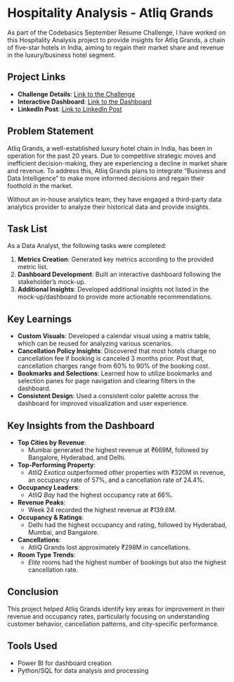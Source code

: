 # Hospitality Analysis - Atliq Grands

As part of the Codebasics September Resume Challenge, I have worked on this Hospitality Analysis project to provide insights for Atliq Grands, a chain of five-star hotels in India, aiming to regain their market share and revenue in the luxury/business hotel segment.

## Project Links
- **Challenge Details**: [Link to the Challenge](#)
- **Interactive Dashboard**: [Link to the Dashboard](#)
- **LinkedIn Post**: [Link to LinkedIn Post](#)

## Problem Statement
Atliq Grands, a well-established luxury hotel chain in India, has been in operation for the past 20 years. Due to competitive strategic moves and inefficient decision-making, they are experiencing a decline in market share and revenue. To address this, Atliq Grands plans to integrate “Business and Data Intelligence” to make more informed decisions and regain their foothold in the market. 

Without an in-house analytics team, they have engaged a third-party data analytics provider to analyze their historical data and provide insights.

## Task List
As a Data Analyst, the following tasks were completed:

1. **Metrics Creation**: Generated key metrics according to the provided metric list.
2. **Dashboard Development**: Built an interactive dashboard following the stakeholder’s mock-up.
3. **Additional Insights**: Developed additional insights not listed in the mock-up/dashboard to provide more actionable recommendations.

## Key Learnings
- **Custom Visuals**: Developed a calendar visual using a matrix table, which can be reused for analyzing various scenarios.
- **Cancellation Policy Insights**: Discovered that most hotels charge no cancellation fee if booking is canceled 3 months prior. Post that, cancellation charges range from 60% to 90% of the booking cost.
- **Bookmarks and Selections**: Learned how to utilize bookmarks and selection panes for page navigation and clearing filters in the dashboard.
- **Consistent Design**: Used a consistent color palette across the dashboard for improved visualization and user experience.

## Key Insights from the Dashboard
- **Top Cities by Revenue**: 
  - Mumbai generated the highest revenue at ₹669M, followed by Bangalore, Hyderabad, and Delhi.
- **Top-Performing Property**: 
  - *AtliQ Exotica* outperformed other properties with ₹320M in revenue, an occupancy rate of 57%, and a cancellation rate of 24.4%.
- **Occupancy Leaders**: 
  - *AtliQ Bay* had the highest occupancy rate at 66%.
- **Revenue Peaks**: 
  - Week 24 recorded the highest revenue at ₹139.6M.
- **Occupancy & Ratings**: 
  - Delhi had the highest occupancy and rating, followed by Hyderabad, Mumbai, and Bangalore.
- **Cancellations**: 
  - AtliQ Grands lost approximately ₹298M in cancellations.
- **Room Type Trends**: 
  - *Elite* rooms had the highest number of bookings but also the highest cancellation rate.

## Conclusion
This project helped Atliq Grands identify key areas for improvement in their revenue and occupancy rates, particularly focusing on understanding customer behavior, cancellation patterns, and city-specific performance.

## Tools Used
- Power BI for dashboard creation
- Python/SQL for data analysis and processing
